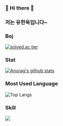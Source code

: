 ### 👋 Hi there 👋

### 저는 유한욱입니다~

<!--
**hanuk96/hanuk96** is a ✨ _special_ ✨ repository because its `README.md` (this file) appears on your GitHub profile.

Here are some ideas to get you started:

- 🔭 I’m currently working on ...
- 🌱 I’m currently learning ...
- 👯 I’m looking to collaborate on ...
- 🤔 I’m looking for help with ...
- 💬 Ask me about ...
- 📫 How to reach me: ...
- 😄 Pronouns: ...
- ⚡ Fun fact: ...
-->

### Boj
[![solved.ac tier](http://mazassumnida.wtf/api/generate_badge?boj=gi7182)](https://solved.ac/gi7182)


### Stat
[![Anurag's github stats](https://github-readme-stats.vercel.app/api?username=ttttoooommm)](https://github.com/anuraghazra/github-readme-stats)


### Most Used Language
![Top Langs](https://github-readme-stats.vercel.app/api/top-langs/?username=hanuk96&layout=compact)

### Skill
<img src="https://img.shields.io/github/languages/count/beygee/survive "/>
